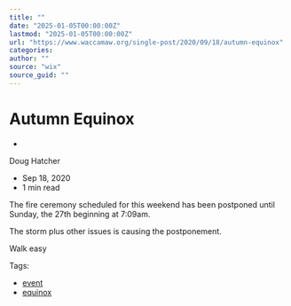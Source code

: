 ```yaml
---
title: ""
date: "2025-01-05T00:00:00Z"
lastmod: "2025-01-05T00:00:00Z"
url: "https://www.waccamaw.org/single-post/2020/09/18/autumn-equinox"
categories:
author: ""
source: "wix"
source_guid: ""
---
```


# Autumn Equinox

-

Doug Hatcher
- Sep 18, 2020
- 1 min read

The fire ceremony scheduled for this weekend has been postponed until Sunday, the 27th beginning at 7:09am.

The storm plus other issues is causing the postponement.

Walk easy

Tags:

- [event](https://www.waccamaw.org/updates/tags/event)
- [equinox](https://www.waccamaw.org/updates/tags/equinox)

